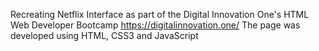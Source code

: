 Recreating Netflix Interface as part of the Digital Innovation One's HTML Web Developer Bootcamp https://digitalinnovation.one/
The page was developed using HTML, CSS3 and JavaScript
